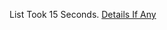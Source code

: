 List Took 15 Seconds.
[Details If Any](https://github.com/deathbybandaid/piholeparser/blob/master/RecentRunLogs/parsingscripts/DshieldSuspiciousMedium.md)

